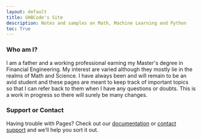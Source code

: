 ```yaml
---
layout: default
title: GHBCode's Site
description: Notes and samples on Math, Machine Learning and Python
toc: True
---
```


### Who am I? 
I am a father and a working professional earning my Master's degree in Financial Engineering. My interest are varied although they mostly lie in the realms of Math and Science. I have always been and will remain to be an avid student and these pages are meant to keep track of important topics so that I can refer back to them when I have any questions or doubts. This is a work in progress so there will surely be many changes. 


### Support or Contact

Having trouble with Pages? Check out our [documentation](https://help.github.com/categories/github-pages-basics/) or [contact support](https://github.com/contact) and we’ll help you sort it out.
